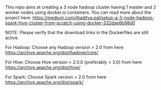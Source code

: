This repo aims at creating a 3 node hadoop cluster having 1 master and 2 worker nodes using docker.io containers. You can read more about the project here: https://medium.com/@aditya.pal/setup-a-3-node-hadoop-spark-hive-cluster-from-scratch-using-docker-332dae6b98d0

NOTE: Please verify that the download links in the Dockerfiles are still active.

For Hadoop: Choose any Hadoop version > 2.0 from here https://archive.apache.org/dist/hadoop/core/

For Hive: Choose Hive version > 2.0.0 (preferably < 3.0) from here https://archive.apache.org/dist/hive/

For Spark: Choose Spark version > 2.0 from here https://archive.apache.org/dist/spark/
